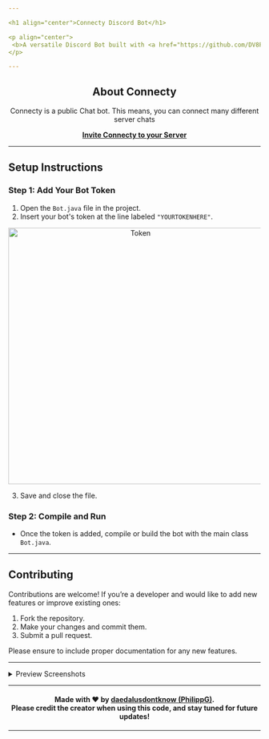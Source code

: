```yaml
---

<h1 align="center">Connecty Discord Bot</h1>

<p align="center">
 <b>A versatile Discord Bot built with <a href="https://github.com/DV8FromTheWorld/JDA">JDA (Java Discord API)</a> by <a href="https://github.com/daedalusdontknow/">daedalusdontknow (PhilippG)</a>.</b> <br> The bot was crafted with love, so treat it kindly! 😊
</p>

---
```


<h2 align="center">About Connecty</h2>

<p align="center">Connecty is a public Chat bot. This means, you can connect many different server chats

<p align="center">
<a href="https://discord.com/oauth2/authorize?client_id=1187489773431029860"><b>Invite Connecty to your Server</b></a>
</p>

---

## Setup Instructions

### Step 1: Add Your Bot Token

1. Open the `Bot.java` file in the project.
2. Insert your bot's token at the line labeled `"YOURTOKENHERE"`.

<p align="center">
  <img alt="Token" src="https://user-images.githubusercontent.com/101858241/175789017-9b483811-f863-4d5f-a919-b383bdf98ff7.png" width="512px"/>
</p>

3. Save and close the file.

### Step 2: Compile and Run

- Once the token is added, compile or build the bot with the main class `Bot.java`.

---

## Contributing

Contributions are welcome! If you’re a developer and would like to add new features or improve existing ones:
1. Fork the repository.
2. Make your changes and commit them.
3. Submit a pull request.

Please ensure to include proper documentation for any new features.

---

<details>
	<summary>Preview Screenshots</summary>
	<img alt="logo" src="https://github.com/user-attachments/assets/1a24a020-c198-42c8-b1e5-227d9f5f1d04" width="512px"><br/>
  Also works in DM´s
  <br>
  <img alt="logo" src="https://github.com/user-attachments/assets/643b726f-7da9-4c6b-9e6a-b18d31c58140" width="512px"><br/>
  <img alt="logo" src="https://github.com/user-attachments/assets/e2ea5e0e-3106-401d-bccc-211e35d5e5a9" width="512px"><br/>

</details>

---

<h4 align="center">Made with ❤️ by <a href="https://github.com/daedalusdontknow/">daedalusdontknow (PhilippG)</a>. <br> Please credit the creator when using this code, and stay tuned for future updates!</h4>

--- 
